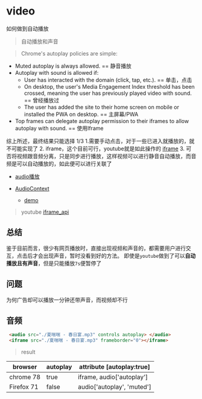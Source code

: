 # video
如何做到自动播放

> 自动播放和声音

> Chrome's autoplay policies are simple:
+ Muted autoplay is always allowed. == 静音播放
+ Autoplay with sound is allowed if:
  - User has interacted with the domain (click, tap, etc.). == 单击，点击
  - On desktop, the user's Media Engagement Index threshold has been crossed, meaning the user has previously played video with sound. == 曾经播放过
  - The user has added the site to their home screen on mobile or installed the PWA on desktop.  == 主屏幕/PWA
+ Top frames can delegate autoplay permission to their iframes to allow autoplay with sound. == 使用Iframe

综上所述，最终结果只能选择 1/3
1.需要手动点击，对于一些已进入就播放的，就不可能实现了
2. iframe，这个目前可行，youtube就是如此操作的 [iframe](https://developers.google.com/web/updates/2017/09/autoplay-policy-changes#iframe)
3. 可否将视频跟音频分离，只是同步进行播放，这样视频可以进行静音自动播放，而音频是可以自动播放的，如此便可以进行关联了


+ [audio播放](https://cloud.tencent.com/developer/news/209779)

+ [AudioContext](https://developer.mozilla.org/zh-CN/docs/Web/API/AudioContext)
  - [demo](https://codepen.io/Rumyra/pen/qyMzqN/?__cf_chl_jschl_tk__=a8323470f7f57cac056d092df65482fb96b07ba1-1575883861-0-AYmecv7w0R1pMYusyly1nKAh_h2oHnDVRwJCIK_fAfn91RaU2RH8a1v2-olBkj6Im4-RhdxRxOjmN-KgaNfDE1NHbDwCmdYcyRGjU3GhRZ8Ii6tYeNIYFN2JrF-gvplj0sXADUvOy5PUH19CNo79MGxl-mL8mqUu3wZylaiNMyon05Qsy2FoQe7jD1JeYTutkKfLLXDMVoY9BB-vSdP9K8i8ga_hPEVxaMh8zuT-HKj_nehwJnW-UiiaKFDE76fJIsVwFwqgjA4_Sff5-lW_17tc7HDtcqAPPoFe6ZUU6dqcTcwnhRVYmNxG7P61-Fxm4ZaS6vXK9XpE5UPJblFvL-HHV5sh-wdTt_0eJE6IWuUe)


> youtube [iframe_api](https://developers.google.com/youtube/iframe_api_reference)


## 总结
鉴于目前而言，很少有网页播放时，直接出现视频和声音的，都需要用户进行交互，点击后才会出现声音，暂时没看到好的方法。
即使是`youtube`做到了可以**自动播放且有声音**，但是只能播放`7s`便暂停了 

## 问题
为何广告却可以播放一分钟还带声音，而视频却不行

## 音频

```html
 <audio src="./夏喘喘 - 春日宴.mp3" controls autoplay> </audio>
 <iframe src="./夏喘喘 - 春日宴.mp3" frameborder="0"></iframe>
```

> result

| browser | autoplay | attribute [autoplay:true] |
| --- | --- | --- |
| chrome 78  | true | iframe, audio['autoplay'] |
| Firefox 71  | false | audio['autoplay', 'muted']  |
